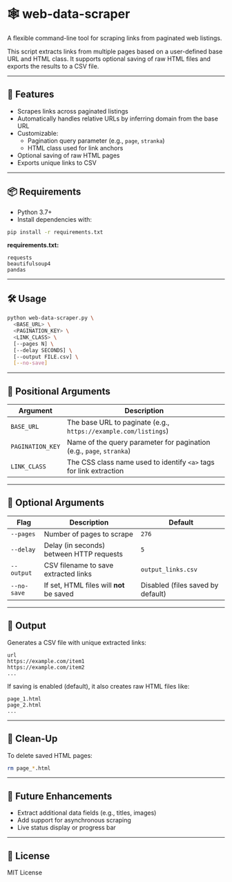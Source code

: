 # 🕸️ web-data-scraper

A flexible command-line tool for scraping links from paginated web listings.

This script extracts links from multiple pages based on a user-defined base URL and HTML class. It supports optional saving of raw HTML files and exports the results to a CSV file.

---

## 🚀 Features

- Scrapes links across paginated listings
- Automatically handles relative URLs by inferring domain from the base URL
- Customizable:
  - Pagination query parameter (e.g., `page`, `stranka`)
  - HTML class used for link anchors
- Optional saving of raw HTML pages
- Exports unique links to CSV

---

## 📦 Requirements

- Python 3.7+
- Install dependencies with:

```bash
pip install -r requirements.txt
```

**requirements.txt:**

```
requests
beautifulsoup4
pandas
```

---

## 🛠️ Usage

```bash
python web-data-scraper.py \
  <BASE_URL> \
  <PAGINATION_KEY> \
  <LINK_CLASS> \
  [--pages N] \
  [--delay SECONDS] \
  [--output FILE.csv] \
  [--no-save]
```

---

## 🔹 Positional Arguments

| Argument        | Description                                                                      |
|-----------------|----------------------------------------------------------------------------------|
| `BASE_URL`      | The base URL to paginate (e.g., `https://example.com/listings`)                 |
| `PAGINATION_KEY`| Name of the query parameter for pagination (e.g., `page`, `stranka`)            |
| `LINK_CLASS`    | The CSS class name used to identify `<a>` tags for link extraction              |

---

## 🔸 Optional Arguments

| Flag           | Description                                        | Default              |
|----------------|----------------------------------------------------|----------------------|
| `--pages`      | Number of pages to scrape                          | `276`                |
| `--delay`      | Delay (in seconds) between HTTP requests           | `5`                  |
| `--output`     | CSV filename to save extracted links               | `output_links.csv`   |
| `--no-save`    | If set, HTML files will **not** be saved           | Disabled (files saved by default) |

---

## 📂 Output

Generates a CSV file with unique extracted links:

```csv
url
https://example.com/item1
https://example.com/item2
...
```

If saving is enabled (default), it also creates raw HTML files like:

```
page_1.html
page_2.html
...
```

---

## 🧹 Clean-Up

To delete saved HTML pages:

```bash
rm page_*.html
```

---

## 🔧 Future Enhancements

- Extract additional data fields (e.g., titles, images)
- Add support for asynchronous scraping
- Live status display or progress bar

---

## 📄 License

MIT License